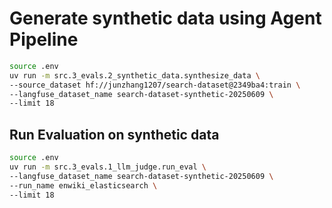 # Generate synthetic data using Agent Pipeline

```bash
source .env
uv run -m src.3_evals.2_synthetic_data.synthesize_data \
--source_dataset hf://junzhang1207/search-dataset@2349ba4:train \
--langfuse_dataset_name search-dataset-synthetic-20250609 \
--limit 18
```

## Run Evaluation on synthetic data

```bash
source .env
uv run -m src.3_evals.1_llm_judge.run_eval \
--langfuse_dataset_name search-dataset-synthetic-20250609 \
--run_name enwiki_elasticsearch \
--limit 18
```